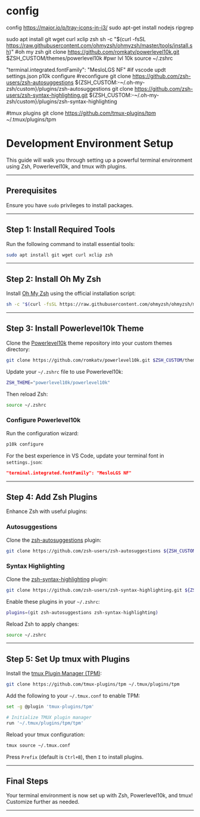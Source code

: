 # config
config
https://major.io/p/tray-icons-in-i3/
sudo apt-get install nodejs ripgrep


sudo apt install git wget curl xclip zsh
sh -c "$(curl -fsSL https://raw.githubusercontent.com/ohmyzsh/ohmyzsh/master/tools/install.sh)" #oh my zsh
git clone https://github.com/romkatv/powerlevel10k.git $ZSH_CUSTOM/themes/powerlevel10k #pwr lvl 10k
source ~/.zshrc

"terminal.integrated.fontFamily": "MesloLGS NF" #if vscode updt settings.json
p10k configure #reconfigure
git clone https://github.com/zsh-users/zsh-autosuggestions ${ZSH_CUSTOM:-~/.oh-my-zsh/custom}/plugins/zsh-autosuggestions
git clone https://github.com/zsh-users/zsh-syntax-highlighting.git ${ZSH_CUSTOM:-~/.oh-my-zsh/custom}/plugins/zsh-syntax-highlighting

#tmux plugins
git clone https://github.com/tmux-plugins/tpm ~/.tmux/plugins/tpm

# Development Environment Setup

This guide will walk you through setting up a powerful terminal environment using Zsh, Powerlevel10k, and tmux with plugins.

---

## Prerequisites

Ensure you have `sudo` privileges to install packages.

---

## Step 1: Install Required Tools

Run the following command to install essential tools:

```bash
sudo apt install git wget curl xclip zsh
```

---

## Step 2: Install Oh My Zsh

Install [Oh My Zsh](https://ohmyz.sh) using the official installation script:

```bash
sh -c "$(curl -fsSL https://raw.githubusercontent.com/ohmyzsh/ohmyzsh/master/tools/install.sh)"
```

---

## Step 3: Install Powerlevel10k Theme

Clone the [Powerlevel10k](https://github.com/romkatv/powerlevel10k) theme repository into your custom themes directory:

```bash
git clone https://github.com/romkatv/powerlevel10k.git $ZSH_CUSTOM/themes/powerlevel10k
```

Update your `~/.zshrc` file to use Powerlevel10k:

```bash
ZSH_THEME="powerlevel10k/powerlevel10k"
```

Then reload Zsh:

```bash
source ~/.zshrc
```

### Configure Powerlevel10k

Run the configuration wizard:

```bash
p10k configure
```

For the best experience in VS Code, update your terminal font in `settings.json`:

```json
"terminal.integrated.fontFamily": "MesloLGS NF"
```

---

## Step 4: Add Zsh Plugins

Enhance Zsh with useful plugins:

### Autosuggestions

Clone the [zsh-autosuggestions](https://github.com/zsh-users/zsh-autosuggestions) plugin:

```bash
git clone https://github.com/zsh-users/zsh-autosuggestions ${ZSH_CUSTOM:-~/.oh-my-zsh/custom}/plugins/zsh-autosuggestions
```

### Syntax Highlighting

Clone the [zsh-syntax-highlighting](https://github.com/zsh-users/zsh-syntax-highlighting) plugin:

```bash
git clone https://github.com/zsh-users/zsh-syntax-highlighting.git ${ZSH_CUSTOM:-~/.oh-my-zsh/custom}/plugins/zsh-syntax-highlighting
```

Enable these plugins in your `~/.zshrc`:

```bash
plugins=(git zsh-autosuggestions zsh-syntax-highlighting)
```

Reload Zsh to apply changes:

```bash
source ~/.zshrc
```

---

## Step 5: Set Up tmux with Plugins

Install the [tmux Plugin Manager (TPM)](https://github.com/tmux-plugins/tpm):

```bash
git clone https://github.com/tmux-plugins/tpm ~/.tmux/plugins/tpm
```

Add the following to your `~/.tmux.conf` to enable TPM:

```bash
set -g @plugin 'tmux-plugins/tpm'

# Initialize TMUX plugin manager
run '~/.tmux/plugins/tpm/tpm'
```

Reload your tmux configuration:

```bash
tmux source ~/.tmux.conf
```

Press `Prefix` (default is `Ctrl+B`), then `I` to install plugins.

---

## Final Steps

Your terminal environment is now set up with Zsh, Powerlevel10k, and tmux! Customize further as needed.

---
